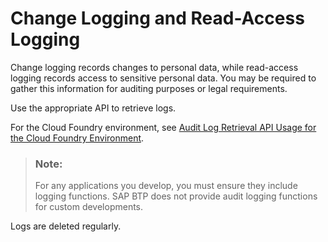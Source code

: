 <!-- loio93fac8d7d9554f799277d11627760042 -->

# Change Logging and Read-Access Logging

Change logging records changes to personal data, while read-access logging records access to sensitive personal data. You may be required to gather this information for auditing purposes or legal requirements.





Use the appropriate API to retrieve logs.

For the Cloud Foundry environment, see [Audit Log Retrieval API Usage for the Cloud Foundry Environment](../50-administration-and-ops/audit-log-retrieval-api-usage-for-the-cloud-foundry-environment-30ece35.md).

> ### Note:  
> For any applications you develop, you must ensure they include logging functions. SAP BTP does not provide audit logging functions for custom developments.

Logs are deleted regularly.


